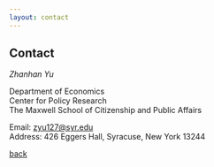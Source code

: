 ```yaml
---
layout: contact
---
```


<!-- Text can be **bold**, _italic_, or ~~strikethrough~~. -->

<!-- # Header 1 -->

<!-- ## Header 2

> This is a blockquote following a header.
>
> When something is important enough, you do it even if the odds are not in your favor. -->

## Contact

*Zhanhan Yu*  

Department of Economics  
Center for Policy Research  
The Maxwell School of Citizenship and Public Affairs  

Email: zyu127@syr.edu  
Address: 426 Eggers Hall, Syracuse, New York 13244  



[back](./)